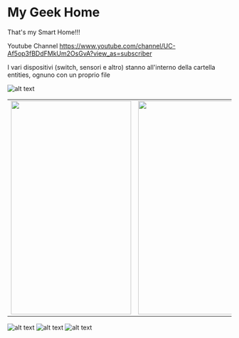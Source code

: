 # My Geek Home

That's my Smart Home!!!

Youtube Channel https://www.youtube.com/channel/UC-Af5op3fBDdFMkUm2OsGvA?view_as=subscriber

I vari dispositivi (switch, sensori e altro) stanno all'interno della cartella entities, ognuno con un proprio file

![alt text](https://github.com/nerdefierodiesserlo/GeekHome/blob/master/Screenshot/homepage.png)
<table style="margin-left:auto;margin-right:auto;">
  <tr style="margin-left:auto;margin-right:auto;">
    <td><img src="Screenshot/screenrecord1.gif" width=270 height=480></td>
    <td><img src="Screenshot/screenrecord2.gif" width=270 height=480></td>
    <td><img src="Screenshot/screenrecord3.gif" width=270 height=480></td>
  </tr>
 </table>
 
![alt text](https://github.com/nerdefierodiesserlo/GeekHome/blob/master/Screenshot/screenshot2.png)
![alt text](https://github.com/nerdefierodiesserlo/GeekHome/blob/master/Screenshot/screenshot3.png)
![alt text](https://github.com/nerdefierodiesserlo/GeekHome/blob/master/Screenshot/screenshot4.png)
